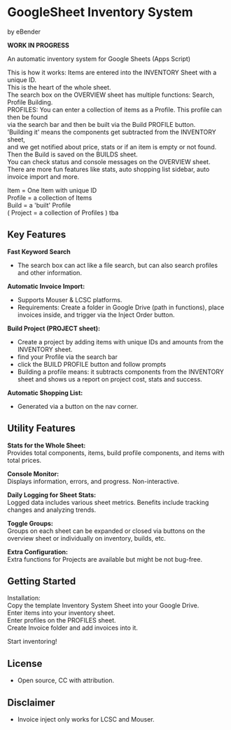 # GoogleSheet Inventory System
by eBender

**WORK IN PROGRESS**

An automatic inventory system for Google Sheets (Apps Script)  
  
This is how it works: Items are entered into the INVENTORY Sheet with a unique ID.  
This is the heart of the whole sheet.   
The search box on the OVERVIEW sheet has multiple functions: Search, Profile Building.  
PROFILES: You can enter a collection of items as a Profile. This profile can then be found  
via the search bar and then be built via the Build PROFILE button.  
'Building it' means the components get subtracted from the INVENTORY sheet,  
and we get notified about price, stats or if an item is empty or not found.  
Then the Build is saved on the BUILDS sheet.  
You can check status and console messages on the OVERVIEW sheet.  
There are more fun features like stats, auto shopping list sidebar, auto invoice import and more.  

Item = One Item with unique ID  
Profile = a collection of Items  
Build = a 'built' Profile  
( Project = a collection of Profiles ) tba  


## Key Features
**Fast Keyword Search**
- The search box can act like a file search, but can also search profiles and other information.  
  
**Automatic Invoice Import:**
- Supports Mouser & LCSC platforms.
- Requirements: Create a folder in Google Drive (path in functions), place invoices inside, and trigger via the Inject Order button.
  
**Build Project (PROJECT sheet):**
- Create a project by adding items with unique IDs and amounts from the INVENTORY sheet.
- find your Profile via the search bar
- click the BUILD PROFILE button and follow prompts
- Building a profile means: it subtracts components from the INVENTORY sheet and shows us a report on project cost, stats and success.  
  
**Automatic Shopping List:**
- Generated via a button on the nav corner.  


  
## Utility Features
**Stats for the Whole Sheet:**  
Provides total components, items, build profile components, and items with total prices.  
  
**Console Monitor:**  
Displays information, errors, and progress. Non-interactive.
  
**Daily Logging for Sheet Stats:**  
Logged data includes various sheet metrics. 
Benefits include tracking changes and analyzing trends.
  
**Toggle Groups:**  
Groups on each sheet can be expanded or closed via buttons on the overview sheet or individually on inventory, builds, etc.
  
**Extra Configuration:**  
Extra functions for Projects are available but might be not bug-free.

  
  
## Getting Started
Installation:  
Copy the template Inventory System Sheet into your Google Drive.  
Enter items into your inventory sheet.  
Enter profiles on the PROFILES sheet.  
Create Invoice folder and add invoices into it.  
  
Start inventoring!  


## License
- Open source, CC with attribution.

## Disclaimer
- Invoice inject only works for LCSC and Mouser.
